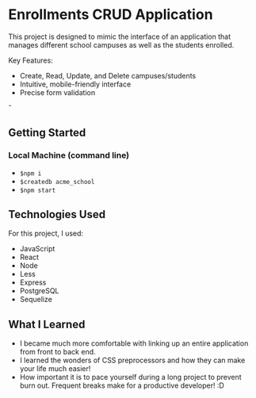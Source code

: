 # Enrollments CRUD Application

This project is designed to mimic the interface of an application that manages different school campuses as well as the students enrolled.

Key Features:

<ul>
<li>Create, Read, Update, and Delete campuses/students</li>
<li>Intuitive, mobile-friendly interface</li>
<li>Precise form validation</li>
</ul>

˝
## Getting Started
### Local Machine (command line)
- <code>$npm i</code>
- <code>$createdb acme_school</code>
- <code>$npm start</code>

## Technologies Used

For this project, I used: 
- JavaScript
- React
- Node
- Less
- Express
- PostgreSQL
- Sequelize

## What I Learned
- I became much more comfortable with linking up an entire application from front to back end.
- I learned the wonders of CSS preprocessors and how they can make your life much easier!
- How important it is to pace yourself during a long project to prevent burn out. Frequent breaks make for a productive developer! :D

